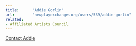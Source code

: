 ```yaml
---
title:      "Addie Gorlin"
url:        "newplayexchange.org/users/539/addie-gorlin"
related:
- Affiliated Artists Council
---
```


[Contact Addie](mailto:addie.gorlin@gmail.com)
